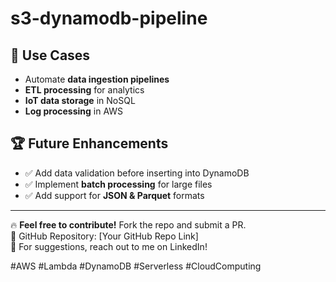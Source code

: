 # s3-dynamodb-pipeline

## 🎯 Use Cases
- Automate **data ingestion pipelines**
- **ETL processing** for analytics
- **IoT data storage** in NoSQL
- **Log processing** in AWS

## 🏆 Future Enhancements
- ✅ Add data validation before inserting into DynamoDB
- ✅ Implement **batch processing** for large files
- ✅ Add support for **JSON & Parquet** formats

---

🔥 **Feel free to contribute!** Fork the repo and submit a PR.  
🔗 GitHub Repository: [Your GitHub Repo Link]  
📩 For suggestions, reach out to me on LinkedIn!  

#AWS #Lambda #DynamoDB #Serverless #CloudComputing
